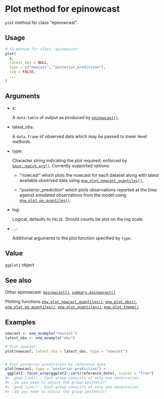 # Plot method for epinowcast

`plot` method for class "epinowcast".

## Usage

``` r
# S3 method for class 'epinowcast'
plot(
  x,
  latest_obs = NULL,
  type = c("nowcast", "posterior_prediction"),
  log = FALSE,
  ...
)
```

## Arguments

- x:

  A `data.table` of output as produced by
  [`epinowcast()`](https://package.epinowcast.org/dev/reference/epinowcast.md).

- latest_obs:

  A `data.frame` of observed data which may be passed to lower level
  methods.

- type:

  Character string indicating the plot required; enforced by
  [`base::match.arg()`](https://rdrr.io/r/base/match.arg.html).
  Currently supported options:

  - "nowcast" which plots the nowcast for each dataset along with latest
    available observed data using
    [`enw_plot_nowcast_quantiles()`](https://package.epinowcast.org/dev/reference/enw_plot_nowcast_quantiles.md),

  - "posterior_prediction" which plots observations reported at the time
    against simulated observations from the model using
    [`enw_plot_pp_quantiles()`](https://package.epinowcast.org/dev/reference/enw_plot_pp_quantiles.md).

- log:

  Logical, defaults to `FALSE`. Should counts be plot on the log scale.

- ...:

  Additional arguments to the plot function specified by `type`.

## Value

`ggplot2` object

## See also

Other epinowcast:
[`epinowcast()`](https://package.epinowcast.org/dev/reference/epinowcast.md),
[`summary.epinowcast()`](https://package.epinowcast.org/dev/reference/summary.epinowcast.md)

Plotting functions
[`enw_plot_nowcast_quantiles()`](https://package.epinowcast.org/dev/reference/enw_plot_nowcast_quantiles.md),
[`enw_plot_obs()`](https://package.epinowcast.org/dev/reference/enw_plot_obs.md),
[`enw_plot_pp_quantiles()`](https://package.epinowcast.org/dev/reference/enw_plot_pp_quantiles.md),
[`enw_plot_quantiles()`](https://package.epinowcast.org/dev/reference/enw_plot_quantiles.md),
[`enw_plot_theme()`](https://package.epinowcast.org/dev/reference/enw_plot_theme.md)

## Examples

``` r
nowcast <- enw_example("nowcast")
latest_obs <- enw_example("obs")

# Plot nowcast
plot(nowcast, latest_obs = latest_obs, type = "nowcast")


# Plot posterior predictions by reference date
plot(nowcast, type = "posterior_prediction") +
 ggplot2::facet_wrap(ggplot2::vars(reference_date), scales = "free")
#> `geom_line()`: Each group consists of only one observation.
#> ℹ Do you need to adjust the group aesthetic?
#> `geom_line()`: Each group consists of only one observation.
#> ℹ Do you need to adjust the group aesthetic?
```
